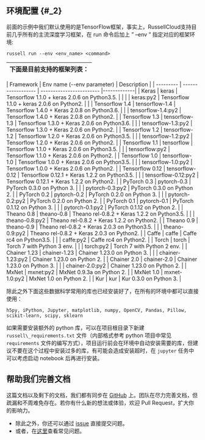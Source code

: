 ## 环境配置 {#_2}

前面的示例中我们默认使用的是TensorFlow框架，事实上，RussellCloud支持目前几乎所有的主流深度学习框架，在 run 命令后加上 ” –env ” 指定对应的框架环境:

```
russell run --env <env_name> <command>
```

| 下面是目前支持的框架列表： |
| :--- |

| Framework | Env name (--env parameter)  |  Description              | 
| --------- | ------------------ | ------------------------ |-------------|
| Keras | keras      | Tensorflow 1.1.0 + keras 2.0.6 on Python3.5. |  |
|       | keras:py2  | Tensorflow 1.1.0 + keras 2.0.6 on Python2. |  |
| Tensorflow 1.4 | tensorflow-1.4  | Tensorflow 1.4.0 + Keras 2.0.8 on Python3.6. | 
|                | tensorflow-1.4:py2  | Tensorflow 1.4.0 + Keras 2.0.8 on Python2. | 
| Tensorflow 1.3 | tensorflow-1.3  | Tensorflow 1.3.0 + Keras 2.0.6 on Python3.6. | 
|                | tensorflow-1.3:py2  | Tensorflow 1.3.0 + Keras 2.0.6 on Python2. | 
| Tensorflow 1.2 | tensorflow-1.2  | Tensorflow 1.2.0 + Keras 2.0.6 on Python3.5. | 
|                | tensorflow-1.2:py2  | Tensorflow 1.2.0 + Keras 2.0.6 on Python2. | 
| Tensorflow 1.1 | tensorflow  | Tensorflow 1.1.0 + Keras 2.0.6 on Python3.5. | 
|                | tensorflow:py2  | Tensorflow 1.1.0 + Keras 2.0.6 on Python2. | 
| Tensorflow 1.0 | tensorflow-1.0  | Tensorflow 1.0.0 + Keras 2.0.6 on Python3.5. | 
|                | tensorflow-1.0:py2  | Tensorflow 1.0.0 + Keras 2.0.6 on Python2. | 
| Tensorflow 0.12 | tensorflow-0.12  | Tensorflow 0.12.1 + Keras 1.2.2 on Python3.5. | 
|                 | tensorflow-0.12:py2  | Tensorflow 0.12.1 + Keras 1.2.2 on Python2. | 
| PyTorch 0.3 | pytorch-0.3     | PyTorch 0.3.0 on Python 3. | 
|             | pytorch-0.3:py2 | PyTorch 0.3.0 on Python 2. | 
| PyTorch 0.2 | pytorch-0.2     | PyTorch 0.2.0 on Python 3. | 
|             | pytorch-0.2:py2 | PyTorch 0.2.0 on Python 2. | 
| PyTorch 0.1 | pytorch-0.1     | PyTorch 0.1.12 on Python 3. | 
|             | pytorch-0.1:py2 | PyTorch 0.1.12 on Python 2. | 
| Theano 0.8 | theano-0.8  | Theano rel-0.8.2 + Keras 1.2.2 on Python3.5. | 
|            | theano-0.8:py2  | Theano rel-0.8.2 + Keras 1.2.2 on Python2. | 
| Theano 0.9 | theano-0.9  | Theano rel-0.8.2 + Keras 2.0.3 on Python3.5. | 
|            | theano-0.9:py2  | Theano rel-0.8.2 + Keras 2.0.3 on Python2. | 
| Caffe | caffe  | Caffe rc4 on Python3.5. | 
|       | caffe:py2  | Caffe rc4 on Python2. | 
| Torch | torch | Torch 7 with Python 3 env. | 
|       | torch:py2 | Torch 7 with Python 2 env. | 
| Chainer 1.23 | chainer-1.23 | Chainer 1.23.0 on Python 3. | 
|              | chainer-1.23:py2 | Chainer 1.23.0 on Python 2. | 
| Chainer 2.0 | chainer-2.0 | Chainer 1.23.0 on Python 3. | 
|             | chainer-2.0:py2 | Chainer 1.23.0 on Python 2. | 
| MxNet | mxnet:py2 | MxNet 0.9.3a on Python 2. | 
| MxNet 1.0 | mxnet-1.0:py2 | MxNet 1.0 on Python 2. | 
| Kur | kur | Kur 0.3.0 on Python 3. |


除此之外下面这些数据科学常用的库也已经安装好了，在所有的环境中都可以直接使用：

```
h5py, iPython, Jupyter, matplotlib, numpy, OpenCV, Pandas, Pillow, scikit-learn, scipy, sklearn
```

如果需要安装额外的 python 库，可以在项目根目录下新建 `russell\_requirements.txt` 文件（内部格式参考 python 项目中常见 `requirements` 文件的编写方式），项目运行前会在环境中自动安装需要的库，但建议不要在这个过程中安装过多的库，有可能会造成安装超时，在 `jupyter` 任务中可以考虑启动 notebook 后再进行安装。

## 帮助我们完善文档
这篇文档以及剩下的文档，我们都有同步在 [GitHub](https://github.com/RussellCloud/russell-docs) 上。团队在尽力完善文档，但疏漏和不周难免存在。若你有什么新的想法或体验，欢迎 Pull Request，扩大你的影响力。

- 除此之外，你还可以通过 [issue](https://github.com/RussellCloud/russell-docs/issues/new?body=This%20issue%20is%20about%20<) 直接提交问题。
- 或者，在[这里](/faq/run-task.md)查看常见问题。